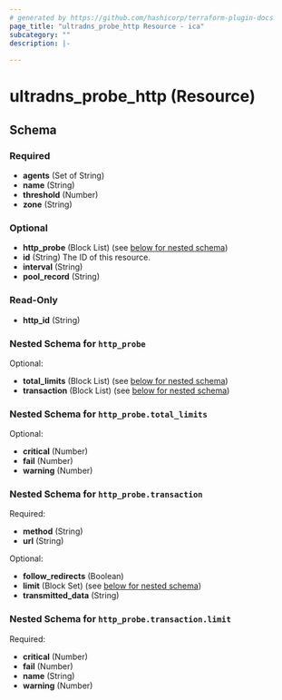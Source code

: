 ```yaml
---
# generated by https://github.com/hashicorp/terraform-plugin-docs
page_title: "ultradns_probe_http Resource - ica"
subcategory: ""
description: |-
  
---
```


# ultradns_probe_http (Resource)





<!-- schema generated by tfplugindocs -->
## Schema

### Required

- **agents** (Set of String)
- **name** (String)
- **threshold** (Number)
- **zone** (String)

### Optional

- **http_probe** (Block List) (see [below for nested schema](#nestedblock--http_probe))
- **id** (String) The ID of this resource.
- **interval** (String)
- **pool_record** (String)

### Read-Only

- **http_id** (String)

<a id="nestedblock--http_probe"></a>
### Nested Schema for `http_probe`

Optional:

- **total_limits** (Block List) (see [below for nested schema](#nestedblock--http_probe--total_limits))
- **transaction** (Block List) (see [below for nested schema](#nestedblock--http_probe--transaction))

<a id="nestedblock--http_probe--total_limits"></a>
### Nested Schema for `http_probe.total_limits`

Optional:

- **critical** (Number)
- **fail** (Number)
- **warning** (Number)


<a id="nestedblock--http_probe--transaction"></a>
### Nested Schema for `http_probe.transaction`

Required:

- **method** (String)
- **url** (String)

Optional:

- **follow_redirects** (Boolean)
- **limit** (Block Set) (see [below for nested schema](#nestedblock--http_probe--transaction--limit))
- **transmitted_data** (String)

<a id="nestedblock--http_probe--transaction--limit"></a>
### Nested Schema for `http_probe.transaction.limit`

Required:

- **critical** (Number)
- **fail** (Number)
- **name** (String)
- **warning** (Number)


